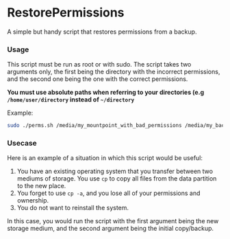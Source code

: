 # RestorePermissions
A simple but handy script that restores permissions from a backup.

### Usage

This script must be run as root or with sudo.
The script takes two arguments only, the first being the directory with the incorrect permissions, and the second one being the one with the correct permissions.

**You must use absolute paths when referring to your directories (e.g `/home/user/directory` instead of `~/directory`**

Example:

```bash
sudo ./perms.sh /media/my_mountpoint_with_bad_permissions /media/my_backup
```

### Usecase

Here is an example of a situation in which this script would be useful:

1. You have an existing operating system that you transfer between two mediums of storage. You use `cp` to copy all files from the data partition to the new place.
2. You forget to use `cp -a`, and you lose all of your permissions and ownership.
3. You do not want to reinstall the system.

In this case, you would run the script with the first argument being the new storage medium, and the second argument being the initial copy/backup.
